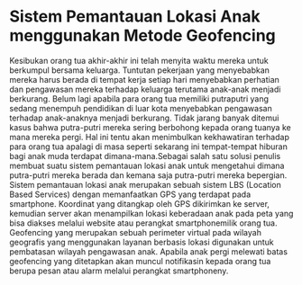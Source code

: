 # Sistem Pemantauan Lokasi Anak menggunakan Metode Geofencing

Kesibukan orang tua akhir-akhir ini telah menyita waktu mereka untuk berkumpul bersama keluarga. Tuntutan pekerjaan yang menyebabkan mereka harus berada di tempat kerja setiap hari menyebabkan perhatian dan pengawasan mereka terhadap keluarga terutama anak-anak menjadi berkurang. Belum lagi apabila para orang tua memiliki putraputri yang sedang menempuh pendidikan di luar kota menyebabkan pengawasan terhadap anak-anaknya menjadi berkurang. Tidak jarang banyak ditemui kasus bahwa putra-putri mereka sering berbohong kepada orang tuanya ke mana mereka pergi. Hal ini tentu akan menimbulkan kekhawatiran terhadap para orang tua apalagi di masa seperti sekarang ini tempat-tempat hiburan bagi anak muda terdapat dimana-mana.Sebagai salah satu solusi penulis membuat suatu sistem pemantauan lokasi anak untuk mengetahui dimana putra-putri mereka berada dan kemana saja putra-putri mereka bepergian. Sistem pemantauan lokasi anak merupakan sebuah sistem LBS (Location Based Services) dengan memanfaatkan GPS yang terdapat pada smartphone. Koordinat yang ditangkap oleh GPS dikirimkan ke server, kemudian server akan menampilkan lokasi keberadaan anak pada peta yang bisa diakses melalui website atau perangkat smartphonemilik orang tua. Geofencing yang merupakan sebuah perimeter virtual pada wilayah geografis yang menggunakan layanan berbasis lokasi digunakan untuk pembatasan wilayah pengawasan anak. Apabila anak pergi melewati batas geofencing yang ditetapkan akan muncul notifikasin kepada orang tua berupa pesan atau alarm melalui perangkat smartphoneny.
